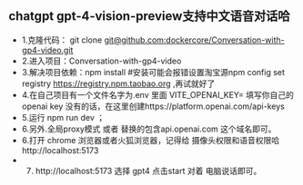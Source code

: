 
## chatgpt gpt-4-vision-preview支持中文语音对话哈

- 1.克隆代码： git clone [ git@github.com:dockercore/Conversation-with-gp4-video.git](https://github.com/dockercore/Conversation-with-gp4-video.git)
- 2.进入项目：Conversation-with-gp4-video
- 3.解决项目依赖：npm install  #安装可能会报错设置淘宝源npm config set registry https://registry.npm.taobao.org ,再试就好了
- 4.在自己项目有一个文件名字为.env 里面  VITE_OPENAI_KEY= 填写你自己的openai key  没有的话，在这里创建https://platform.openai.com/api-keys
- 5.运行 npm run dev ；
- 6.另外.全局proxy模式 或者 替换的包含api.openai.com 这个域名即可。
- 6.打开 chrome 浏览器或者火狐浏览器，记得给 摄像头权限和语音权限哈 http://localhost:5173
- 7. http://localhost:5173  选择 gpt4 点击start 对着 电脑说话即可。

